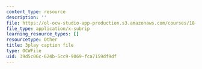 ```yaml
---
content_type: resource
description: ''
file: https://ol-ocw-studio-app-production.s3.amazonaws.com/courses/18-01sc-single-variable-calculus-fall-2010/39d5c06c624b5cc99069fca7159df9df_TpWQlKHPyJ4.vtt
file_type: application/x-subrip
learning_resource_types: []
resourcetype: Other
title: 3play caption file
type: OCWFile
uid: 39d5c06c-624b-5cc9-9069-fca7159df9df
---
```

